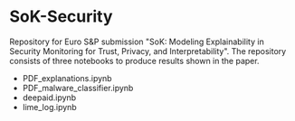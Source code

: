 # SoK-Security
Repository for Euro S&amp;P submission "SoK: Modeling Explainability in Security Monitoring for Trust, Privacy, and Interpretability". The repository consists of three notebooks to produce results shown in the paper. 
- PDF_explanations.ipynb
- PDF_malware_classifier.ipynb
- deepaid.ipynb
- lime_log.ipynb


